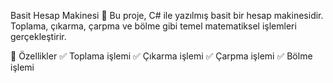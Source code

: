Basit Hesap Makinesi 🧮
Bu proje, C# ile yazılmış basit bir hesap makinesidir. Toplama, çıkarma, çarpma ve bölme gibi temel matematiksel işlemleri gerçekleştirir.

🚀 Özellikler
✅ Toplama işlemi
✅ Çıkarma işlemi
✅ Çarpma işlemi
✅ Bölme işlemi